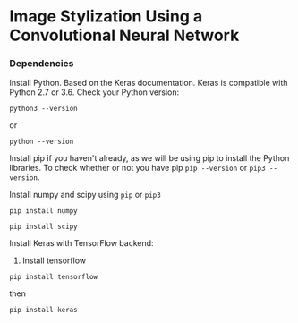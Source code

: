 # Image Stylization Using a Convolutional Neural Network

### Dependencies

Install Python. Based on the Keras documentation. Keras is compatible with Python 2.7 or 3.6. Check your Python version:

```python3 --version```

or

```python --version```

Install pip if you haven't already, as we will be using pip to install the Python libraries. To check whether or not you have pip
`pip --version` or `pip3 --version`.

Install numpy and scipy using `pip` or `pip3`

`pip install numpy`

`pip install scipy`

Install Keras with TensorFlow backend:

1. Install tensorflow

`pip install tensorflow`

then

`pip install keras`


